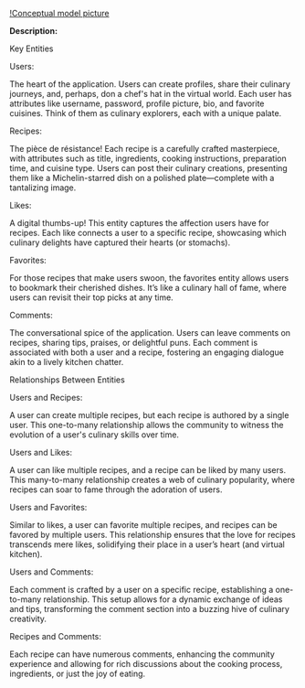 [!Conceptual model picture](./ConceptualModel.PNG)

**Description:**

Key Entities

Users:

The heart of the application. Users can create profiles, share their culinary journeys, and, perhaps, don a chef's hat in the virtual world. Each user has attributes like username, password, profile picture, bio, and favorite cuisines. Think of them as culinary explorers, each with a unique palate.

Recipes:

The pièce de résistance! Each recipe is a carefully crafted masterpiece, with attributes such as title, ingredients, cooking instructions, preparation time, and cuisine type. Users can post their culinary creations, presenting them like a Michelin-starred dish on a polished plate—complete with a tantalizing image.

Likes:

A digital thumbs-up! This entity captures the affection users have for recipes. Each like connects a user to a specific recipe, showcasing which culinary delights have captured their hearts (or stomachs).

Favorites:

For those recipes that make users swoon, the favorites entity allows users to bookmark their cherished dishes. It’s like a culinary hall of fame, where users can revisit their top picks at any time.

Comments:

The conversational spice of the application. Users can leave comments on recipes, sharing tips, praises, or delightful puns. Each comment is associated with both a user and a recipe, fostering an engaging dialogue akin to a lively kitchen chatter.

Relationships Between Entities

Users and Recipes: 

A user can create multiple recipes, but each recipe is authored by a single user. This one-to-many relationship allows the community to witness the evolution of a user's culinary skills over time.

Users and Likes: 

A user can like multiple recipes, and a recipe can be liked by many users. This many-to-many relationship creates a web of culinary popularity, where recipes can soar to fame through the adoration of users.

Users and Favorites: 

Similar to likes, a user can favorite multiple recipes, and recipes can be favored by multiple users. This relationship ensures that the love for recipes transcends mere likes, solidifying their place in a user’s heart (and virtual kitchen).

Users and Comments: 

Each comment is crafted by a user on a specific recipe, establishing a one-to-many relationship. This setup allows for a dynamic exchange of ideas and tips, transforming the comment section into a buzzing hive of culinary creativity.

Recipes and Comments: 

Each recipe can have numerous comments, enhancing the community experience and allowing for rich discussions about the cooking process, ingredients, or just the joy of eating.
